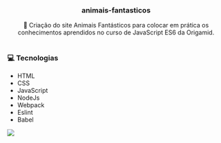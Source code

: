 <p align="center">
  <h3 align="center">animais-fantasticos</h3>

  <p align="center">
    🐺 Criação do site Animais Fantásticos para colocar em prática os conhecimentos aprendidos no curso de JavaScript ES6 da Origamid.
    <br />
    <br />
  </p>
</p>

### :computer: Tecnologias

* HTML
* CSS
* JavaScript
* NodeJs
* Webpack
* Eslint
* Babel
  
<img src="animais.gif">

